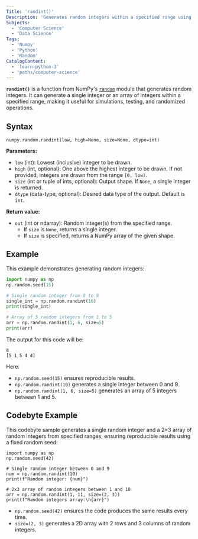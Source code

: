 ```yaml
---
Title: 'randint()'
Description: 'Generates random integers within a specified range using NumPy.'
Subjects:
  - 'Computer Science'
  - 'Data Science'
Tags:
  - 'Numpy'
  - 'Python'
  - 'Random'
CatalogContent:
  - 'learn-python-3'
  - 'paths/computer-science'
---
```


**`randint()`** is a function from NumPy's [`random`](https://www.codecademy.com/resources/docs/numpy/random-module) module that generates random integers. It can generate a single integer or an array of integers within a specified range, making it useful for simulations, testing, and randomized operations.

## Syntax

```pseudo
numpy.random.randint(low, high=None, size=None, dtype=int)
```

**Parameters:**

- `low` (int): Lowest (inclusive) integer to be drawn.
- `high` (int, optional): One above the highest integer to be drawn. If not provided, integers are drawn from the range `[0, low)`.
- `size` (int or tuple of ints, optional): Output shape. If `None`, a single integer is returned.
- `dtype` (data-type, optional): Desired data type of the output. Default is `int`.

**Return value:**

- `out` (int or ndarray): Random integer(s) from the specified range.
  - If `size` is `None`, returns a single integer.
  - If `size` is specified, returns a NumPy array of the given shape.

## Example

This example demonstrates generating random integers:

```py
import numpy as np
np.random.seed(15)

# Single random integer from 0 to 9
single_int = np.random.randint(10)
print(single_int)

# Array of 5 random integers from 1 to 5
arr = np.random.randint(1, 6, size=5)
print(arr)
```

The output for this code will be:

```shell
8
[5 1 5 4 4]
```

Here:

- `np.random.seed(15)` ensures reproducible results.
- `np.random.randint(10)` generates a single integer between 0 and 9.
- `np.random.randint(1, 6, size=5)` generates an array of 5 integers between 1 and 5.

## Codebyte Example

This codebyte sample generates a single random integer and a 2×3 array of random integers from specified ranges, ensuring reproducible results using a fixed random seed:

```codebyte/python
import numpy as np
np.random.seed(42)

# Single random integer between 0 and 9
num = np.random.randint(10)
print(f"Random integer: {num}")

# 2x3 array of random integers between 1 and 10
arr = np.random.randint(1, 11, size=(2, 3))
print(f"Random integers array:\n{arr}")
```

- `np.random.seed(42)` ensures the code produces the same results every time.
- `size=(2, 3)` generates a 2D array with 2 rows and 3 columns of random integers.
